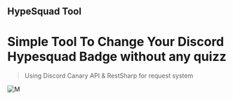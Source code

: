 ## HypeSquad Tool

# Simple Tool To Change Your Discord Hypesquad Badge without any quizz
> Using Discord Canary API & RestSharp for request system


 ![M](https://support.discord.com/hc/article_attachments/360009331331/Screen_Shot_2018-08-16_at_2.28.06_PM.png)
